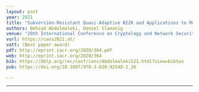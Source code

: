 ```yaml
---
layout: post
year: 2021
title: "Subversion-Resistant Quasi-Adaptive NIZK and Applications to Modular zk-SNARKs"
authors: Behzad Abdolmaleki, Daniel Slamanig
venue: "20th International Conference on Cryptology and Network Security - CANS 2021"
vurl: https://cans2021.at/
vatt: (Best paper award)
pdf: http://eprint.iacr.org/2020/364.pdf
web: http://eprint.iacr.org/2020/364
bib: https://dblp.org/rec/conf/cans/AbdolmalekiS21.html?view=bibtex
pub: https://doi.org/10.1007/978-3-030-92548-2_26

---
```



---


